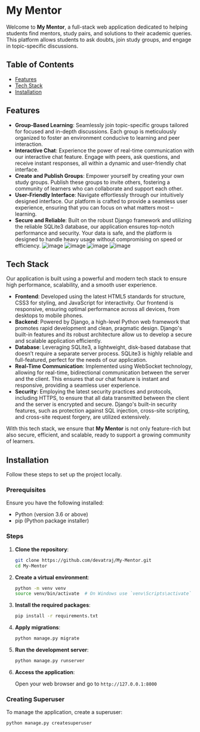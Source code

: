 # My Mentor

Welcome to **My Mentor**, a full-stack web application dedicated to helping students find mentors, study pairs, and solutions to their academic queries. This platform allows students to ask doubts, join study groups, and engage in topic-specific discussions.

## Table of Contents

- [Features](#features)
- [Tech Stack](#tech-stack)
- [Installation](#installation)

## Features

- **Group-Based Learning**: Seamlessly join topic-specific groups tailored for focused and in-depth discussions. Each group is meticulously organized to foster an environment conducive to learning and peer interaction.
- **Interactive Chat**: Experience the power of real-time communication with our interactive chat feature. Engage with peers, ask questions, and receive instant responses, all within a dynamic and user-friendly chat interface.
- **Create and Publish Groups**: Empower yourself by creating your own study groups. Publish these groups to invite others, fostering a community of learners who can collaborate and support each other.
- **User-Friendly Interface**: Navigate effortlessly through our intuitively designed interface. Our platform is crafted to provide a seamless user experience, ensuring that you can focus on what matters most – learning.
- **Secure and Reliable**: Built on the robust Django framework and utilizing the reliable SQLite3 database, our application ensures top-notch performance and security. Your data is safe, and the platform is designed to handle heavy usage without compromising on speed or efficiency.
![image](https://github.com/user-attachments/assets/b3e0c407-2349-46e6-9ef7-e496c32720ac)
![image](https://github.com/user-attachments/assets/c1add4ce-014d-429f-8843-ea089320e2cb)
![image](https://github.com/user-attachments/assets/10f0a6cf-d451-43f5-9aa3-fb47f17124ec)
![image](https://github.com/user-attachments/assets/2845dbc6-e880-4e5b-ab21-6229d57045a4)



## Tech Stack

Our application is built using a powerful and modern tech stack to ensure high performance, scalability, and a smooth user experience.

- **Frontend**: Developed using the latest HTML5 standards for structure, CSS3 for styling, and JavaScript for interactivity. Our frontend is responsive, ensuring optimal performance across all devices, from desktops to mobile phones.
- **Backend**: Powered by Django, a high-level Python web framework that promotes rapid development and clean, pragmatic design. Django's built-in features and its robust architecture allow us to develop a secure and scalable application efficiently.
- **Database**: Leveraging SQLite3, a lightweight, disk-based database that doesn’t require a separate server process. SQLite3 is highly reliable and full-featured, perfect for the needs of our application.
- **Real-Time Communication**: Implemented using WebSocket technology, allowing for real-time, bidirectional communication between the server and the client. This ensures that our chat feature is instant and responsive, providing a seamless user experience.
- **Security**: Employing the latest security practices and protocols, including HTTPS, to ensure that all data transmitted between the client and the server is encrypted and secure. Django's built-in security features, such as protection against SQL injection, cross-site scripting, and cross-site request forgery, are utilized extensively.

With this tech stack, we ensure that **My Mentor** is not only feature-rich but also secure, efficient, and scalable, ready to support a growing community of learners.


## Installation

Follow these steps to set up the project locally.

### Prerequisites

Ensure you have the following installed:

- Python (version 3.6 or above)
- pip (Python package installer)

### Steps

1. **Clone the repository**:

    ```bash
    git clone https://github.com/devatraj/My-Mentor.git
    cd My-Mentor
    ```

2. **Create a virtual environment**:

    ```bash
    python -m venv venv
    source venv/bin/activate  # On Windows use `venv\Scripts\activate`
    ```

3. **Install the required packages**:

    ```bash
    pip install -r requirements.txt
    ```

4. **Apply migrations**:

    ```bash
    python manage.py migrate
    ```

5. **Run the development server**:

    ```bash
    python manage.py runserver
    ```

6. **Access the application**:

    Open your web browser and go to `http://127.0.0.1:8000`

### Creating Superuser

To manage the application, create a superuser:

```bash
python manage.py createsuperuser
